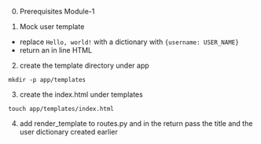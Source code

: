 0. Prerequisites
Module-1

1. Mock user template
- replace `Hello, world!` with a dictionary with `{username: USER_NAME}`
- return an in line HTML

2. create the template directory under app
```shell
mkdir -p app/templates
```

3. create the index.html under templates
```shell
touch app/templates/index.html
```

4. add render_template to routes.py and in the return pass the title and the user dictionary created earlier
